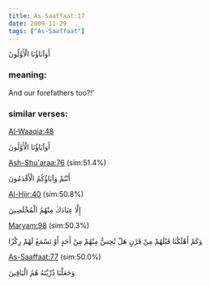 ```yaml
---
title: As-Saaffaat:17
date: 2009-11-29
tags: ["As-Saaffaat"]
---
```

أَوَآبَاؤُنَا الْأَوَّلُونَ
### meaning: 
And our forefathers too?!’
### similar verses: 

[Al-Waaqia:48](/56/48)

أَوَآبَاؤُنَا الْأَوَّلُونَ

[Ash-Shu'araa:76](/26/76) (sim:51.4%)

أَنْتُمْ وَآبَاؤُكُمُ الْأَقْدَمُونَ

[Al-Hijr:40](/15/40) (sim:50.8%)

إِلَّا عِبَادَكَ مِنْهُمُ الْمُخْلَصِينَ

[Maryam:98](/19/98) (sim:50.3%)

وَكَمْ أَهْلَكْنَا قَبْلَهُمْ مِنْ قَرْنٍ هَلْ تُحِسُّ مِنْهُمْ مِنْ أَحَدٍ أَوْ تَسْمَعُ لَهُمْ رِكْزًا

[As-Saaffaat:77](/37/77) (sim:50.0%)

وَجَعَلْنَا ذُرِّيَّتَهُ هُمُ الْبَاقِينَ
